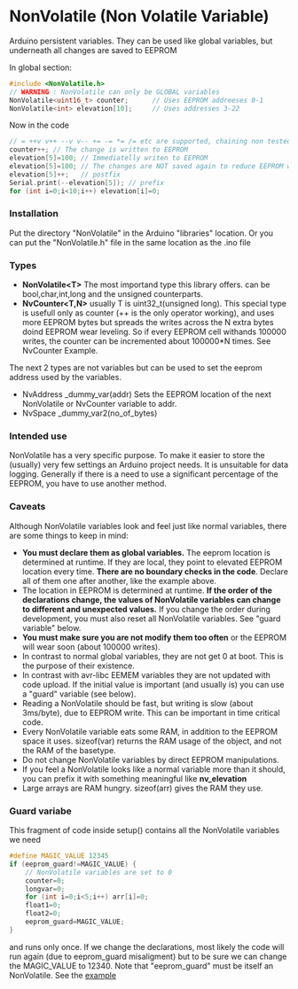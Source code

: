 # NonVolatile (Non Volatile Variable)
Arduino persistent variables. They can be used like
global variables, but underneath all changes are saved to EEPROM

In global section:

```C++
#include <NonVolatile.h>
// WARNING : NonVolatile can only be GLOBAL variables
NonVolatile<uint16_t> counter;      // Uses EEPROM addreeses 0-1
NonVolatile<int> elevation[10];     // Uses addresses 3-22
```
Now in the code
```C++
// = ++v v++ --v v-- += -= *= /= etc are supported, chaining non tested
counter++; // The change is written to EEPROM
elevation[5]=100; // Immediatelly writen to EEPROM
elevation[5]=100; // The changes are NOT saved again to reduce EEPROM wear
elevation[5]++;   // postfix
Serial.print(--elevation[5]); // prefix
for (int i=0;i<10;i++) elevation[i]=0;
```
### Installation
Put the directory "NonVolatile" in the Arduino "libraries" location.
Or you can put the "NonVolatile.h" file in the same location as the .ino file

### Types
- **NonVolatile\<T\>** The most importand type this library offers. <T> can be bool,char,int,long
and the unsigned counterparts.
- **NvCounter<T,N>** usually T is uint32_t(unsigned long). This special type
is usefull only as counter (++ is the only operator working), and uses more EEPROM bytes
but spreads the writes across the N extra bytes doind EEPROM wear leveling. So if every
EEPROM cell withands 100000 writes, the counter can be incremented about 100000*N times.
See NvCounter Example.

The next 2 types are not variables but can be used to set the eeprom address used by the variables.

- NvAddress _dummy_var(addr) Sets the EEPROM location of the next NonVolatile or NvCounter
variable to addr.
- NvSpace _dummy_var2(no_of_bytes)

### Intended use
NonVolatile has a very specific purpose. To make it easier to store the (usually) very few
settings an Arduino project needs. It is unsuitable for data logging. Generally if there
is a need to use a significant percentage of the EEPROM, you have to use another method.

### Caveats
Although NonVolatile variables look and feel just like normal variables,
there are some things to keep in mind:
- **You must declare them as global variables.** The eeprom location is
determined at runtime. If they are local, they point to elevated EEPROM
location every time. **There are no boundary checks in the code**.
Declare all of them one after another,
like the example above.
- The location in EEPROM is determined at runtime. **If the order of the
declarations change, the values of NonVolatile variables
can change to different and unexpected values.** If you change the order
during development, you must also reset all NonVolatile variables. See
"guard variable" below.
- **You must make sure you are not modify them too often** or the EEPROM
will wear soon (about 100000 writes).
- In contrast to normal global variables, they are not get 0 at boot.
This is the purpose of their existence.
- In contrast with avr-libc EEMEM variables they are not updated with
code upload. If the initial value is important (and usually is) you can
use a "guard" variable (see below).
- Reading a NonVolatile should be fast, but writing is slow
(about 3ms/byte), due to EEPROM write. This can be important in time
critical code.
- Every NonVolatile variable eats some RAM, in addition to the EEPROM space
it uses. sizeof(var) returns the RAM usage of the object, and not the RAM of
the basetype.
- Do not change NonVolatile variables by direct EEPROM manipulations.
- If you feel a NonVolatile looks like a normal variable more than it
should, you can prefix it with something meaningful like **nv_elevation**
- Large arrays are RAM hungry. sizeof(arr) gives the RAM they use.


### Guard variabe

This fragment of code inside setup() contains all the NonVolatile variables we need
```C++
#define MAGIC_VALUE 12345
if (eeprom_guard!=MAGIC_VALUE) {
    // NonVolatile variables are set to 0
    counter=0;
    longvar=0;
    for (int i=0;i<5;i++) arr[i]=0;
    float1=0;
    float2=0;
    eeprom_guard=MAGIC_VALUE;
}

```

and runs only once. If we change the declarations, most likely
the code will run again (due to eeprom_guard misaligment) but
to be sure we can change the MAGIC_VALUE to 12340.
Note that "eeprom_guard" must be itself an NonVolatile. See the
[example](https://github.com/pkarsy/NonVolatile/blob/master/example/example.ino)



